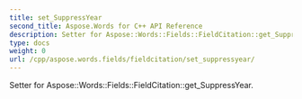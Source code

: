 ```yaml
---
title: set_SuppressYear
second_title: Aspose.Words for C++ API Reference
description: Setter for Aspose::Words::Fields::FieldCitation::get_SuppressYear. 
type: docs
weight: 0
url: /cpp/aspose.words.fields/fieldcitation/set_suppressyear/
---
```


Setter for Aspose::Words::Fields::FieldCitation::get_SuppressYear. 

